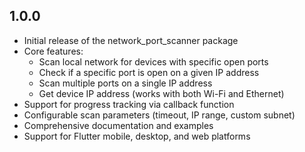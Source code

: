 ## 1.0.0

- Initial release of the network_port_scanner package
- Core features:
  - Scan local network for devices with specific open ports
  - Check if a specific port is open on a given IP address
  - Scan multiple ports on a single IP address
  - Get device IP address (works with both Wi-Fi and Ethernet)
- Support for progress tracking via callback function
- Configurable scan parameters (timeout, IP range, custom subnet)
- Comprehensive documentation and examples
- Support for Flutter mobile, desktop, and web platforms